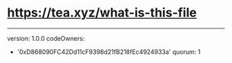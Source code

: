 # https://tea.xyz/what-is-this-file
---
version: 1.0.0
codeOwners:
  - '0xD868090FC42Dd11cF9398d21fB218fEc4924933a'
quorum: 1
